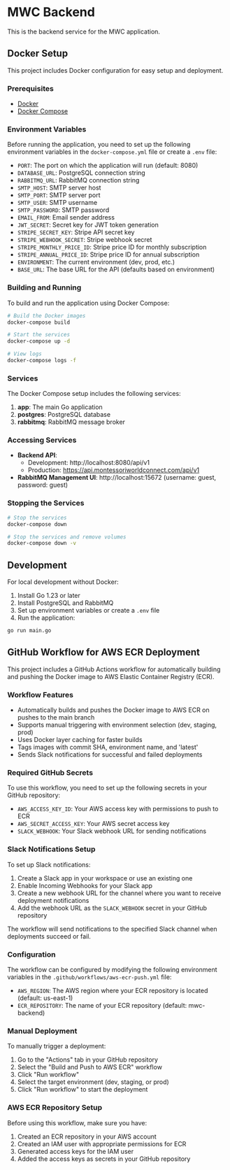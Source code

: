 # MWC Backend

This is the backend service for the MWC application.

## Docker Setup

This project includes Docker configuration for easy setup and deployment.

### Prerequisites

- [Docker](https://docs.docker.com/get-docker/)
- [Docker Compose](https://docs.docker.com/compose/install/)

### Environment Variables

Before running the application, you need to set up the following environment variables in the `docker-compose.yml` file or create a `.env` file:

- `PORT`: The port on which the application will run (default: 8080)
- `DATABASE_URL`: PostgreSQL connection string
- `RABBITMQ_URL`: RabbitMQ connection string
- `SMTP_HOST`: SMTP server host
- `SMTP_PORT`: SMTP server port
- `SMTP_USER`: SMTP username
- `SMTP_PASSWORD`: SMTP password
- `EMAIL_FROM`: Email sender address
- `JWT_SECRET`: Secret key for JWT token generation
- `STRIPE_SECRET_KEY`: Stripe API secret key
- `STRIPE_WEBHOOK_SECRET`: Stripe webhook secret
- `STRIPE_MONTHLY_PRICE_ID`: Stripe price ID for monthly subscription
- `STRIPE_ANNUAL_PRICE_ID`: Stripe price ID for annual subscription
- `ENVIRONMENT`: The current environment (dev, prod, etc.)
- `BASE_URL`: The base URL for the API (defaults based on environment)

### Building and Running

To build and run the application using Docker Compose:

```bash
# Build the Docker images
docker-compose build

# Start the services
docker-compose up -d

# View logs
docker-compose logs -f
```

### Services

The Docker Compose setup includes the following services:

1. **app**: The main Go application
2. **postgres**: PostgreSQL database
3. **rabbitmq**: RabbitMQ message broker

### Accessing Services

- **Backend API**: 
  - Development: http://localhost:8080/api/v1
  - Production: https://api.montessoriworldconnect.com/api/v1
- **RabbitMQ Management UI**: http://localhost:15672 (username: guest, password: guest)

### Stopping the Services

```bash
# Stop the services
docker-compose down

# Stop the services and remove volumes
docker-compose down -v
```

## Development

For local development without Docker:

1. Install Go 1.23 or later
2. Install PostgreSQL and RabbitMQ
3. Set up environment variables or create a `.env` file
4. Run the application:

```bash
go run main.go
```

## GitHub Workflow for AWS ECR Deployment

This project includes a GitHub Actions workflow for automatically building and pushing the Docker image to AWS Elastic Container Registry (ECR).

### Workflow Features

- Automatically builds and pushes the Docker image to AWS ECR on pushes to the main branch
- Supports manual triggering with environment selection (dev, staging, prod)
- Uses Docker layer caching for faster builds
- Tags images with commit SHA, environment name, and 'latest'
- Sends Slack notifications for successful and failed deployments

### Required GitHub Secrets

To use this workflow, you need to set up the following secrets in your GitHub repository:

- `AWS_ACCESS_KEY_ID`: Your AWS access key with permissions to push to ECR
- `AWS_SECRET_ACCESS_KEY`: Your AWS secret access key
- `SLACK_WEBHOOK`: Your Slack webhook URL for sending notifications

### Slack Notifications Setup

To set up Slack notifications:

1. Create a Slack app in your workspace or use an existing one
2. Enable Incoming Webhooks for your Slack app
3. Create a new webhook URL for the channel where you want to receive deployment notifications
4. Add the webhook URL as the `SLACK_WEBHOOK` secret in your GitHub repository

The workflow will send notifications to the specified Slack channel when deployments succeed or fail.

### Configuration

The workflow can be configured by modifying the following environment variables in the `.github/workflows/aws-ecr-push.yml` file:

- `AWS_REGION`: The AWS region where your ECR repository is located (default: us-east-1)
- `ECR_REPOSITORY`: The name of your ECR repository (default: mwc-backend)

### Manual Deployment

To manually trigger a deployment:

1. Go to the "Actions" tab in your GitHub repository
2. Select the "Build and Push to AWS ECR" workflow
3. Click "Run workflow"
4. Select the target environment (dev, staging, or prod)
5. Click "Run workflow" to start the deployment

### AWS ECR Repository Setup

Before using this workflow, make sure you have:

1. Created an ECR repository in your AWS account
2. Created an IAM user with appropriate permissions for ECR
3. Generated access keys for the IAM user
4. Added the access keys as secrets in your GitHub repository
